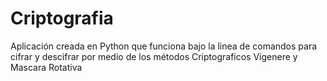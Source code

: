 # Criptografia

Aplicación creada en Python que funciona bajo la linea de comandos
para cifrar y descifrar por medio de los métodos Criptograficos 
Vigenere y Mascara Rotativa
